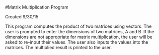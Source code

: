 #Matrix Multiplication Program

Created 9/30/15

This program computes the product of two matrices using vectors. The user is prompted to enter the dimensions of two matrices, A and B. If the dimensions are not appropriate for matrix multiplication, the user will be asked to re-input their values. The user also inputs the values into the matrices. The multiplied result is printed to the user.
